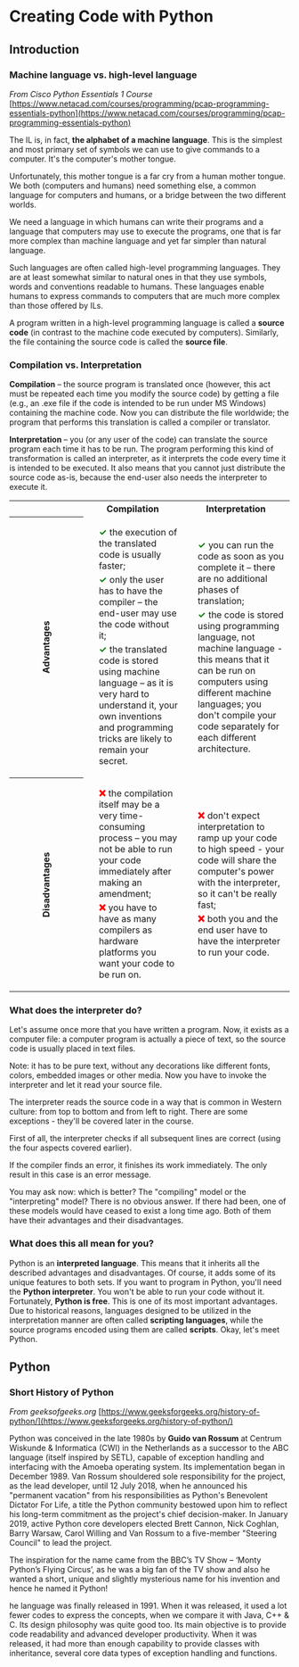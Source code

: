 # Creating Code with Python

## Introduction

###  Machine language vs. high-level language
*From Cisco Python Essentials 1 Course*
[https://www.netacad.com/courses/programming/pcap-programming-essentials-python](https://www.netacad.com/courses/programming/pcap-programming-essentials-python)

The IL is, in fact, **the alphabet of a machine language**. This is the simplest and most primary set of symbols we can use to give commands to a computer. It's the computer's mother tongue.

Unfortunately, this mother tongue is a far cry from a human mother tongue. We both (computers and humans) need something else, a common language for computers and humans, or a bridge between the two different worlds.

We need a language in which humans can write their programs and a language that computers may use to execute the programs, one that is far more complex than machine language and yet far simpler than natural language.

Such languages are often called high-level programming languages. They are at least somewhat similar to natural ones in that they use symbols, words and conventions readable to humans. These languages enable humans to express commands to computers that are much more complex than those offered by ILs.

A program written in a high-level programming language is called a **source code** (in contrast to the machine code executed by computers). Similarly, the file containing the source code is called the **source file**.

### Compilation vs. Interpretation

**Compilation** – the source program is translated once (however, this act must be repeated each time you modify the source code) by getting a file (e.g., an .exe file if the code is intended to be run under MS Windows) containing the machine code. Now you can distribute the file worldwide; the program that performs this translation is called a compiler or translator.

**Interpretation** – you (or any user of the code) can translate the source program each time it has to be run. The program performing this kind of transformation is called an interpreter, as it interprets the code every time it is intended to be executed. It also means that you cannot just distribute the source code as-is, because the end-user also needs the interpreter to execute it.

<table>
   <tbody>
      <tr>
         <td></td>
         <th>Compilation</th>
         <th>Interpretation</th>
      </tr>
      <tr>
         <th>
            <div style="transform: rotate(-90deg);">Advantages</div>
         </th>
         <td>
            <ul style="list-style: none; padding-left: 20px;">
               <li style="margin-bottom: 5px"><span style="color: green; margin-right: 5px"><b>✓</b></span>the execution of the translated code is usually faster;</li>
               <li style="margin-bottom: 5px"><span style="color: green; margin-right: 5px"><b>✓</b></span>only the user has to have the compiler – the end-user may use the code without it;</li>
               <li style="margin-bottom: 5px"><span style="color: green; margin-right: 5px"><b>✓</b></span>the translated code is stored using machine language – as it is very hard to understand it, your own inventions and programming tricks are likely to remain your secret.</li>
            </ul>
         </td>
         <td>
            <ul style="list-style: none; padding-left: 20px;">
               <li style="margin-bottom: 5px"><span style="color: green; margin-right: 5px"><b>✓</b></span>you can run the code as soon as you complete it – there are no additional phases of translation;</li>
               <li style="margin-bottom: 5px"><span style="color: green; margin-right: 5px"><b>✓</b></span>the code is stored using programming language, not machine language - this means that it can be run on computers using different machine languages; you don't compile your code separately for each different architecture.</li>
            </ul>
         </td>
      </tr>
      <tr>
         <th>
            <div style="transform: rotate(-90deg);">Disadvantages</div>
         </th>
         <td>
            <ul style="list-style: none; padding-left: 20px;">
               <li style="margin-bottom: 5px"><span style="color: red; margin-right: 5px"><b>❌</b></span>the compilation itself may be a very time-consuming process – you may not be able to run your code immediately after making an amendment;</li>
               <li style="margin-bottom: 5px"><span style="color: red; margin-right: 5px"><b>❌</b></span>you have to have as many compilers as hardware platforms you want your code to be run on.</li>
            </ul>
         </td>
         <td>
            <ul style="list-style: none; padding-left: 20px;">
               <li style="margin-bottom: 5px"><span style="color: red; margin-right: 5px"><b>❌</b></span>don't expect interpretation to ramp up your code to high speed - your code will share the computer's power with the interpreter, so it can't be really fast;</li>
               <li style="margin-bottom: 5px"><span style="color: red; margin-right: 5px"><b>❌</b></span>both you and the end user have to have the interpreter to run your code.</li>
            </ul>
         </td>
      </tr>
   </tbody>
</table>

### What does the interpreter do?

Let's assume once more that you have written a program. Now, it exists as a computer file: a computer program is actually a piece of text, so the source code is usually placed in text files.

Note: it has to be pure text, without any decorations like different fonts, colors, embedded images or other media. Now you have to invoke the interpreter and let it read your source file.

The interpreter reads the source code in a way that is common in Western culture: from top to bottom and from left to right. There are some exceptions - they'll be covered later in the course.

First of all, the interpreter checks if all subsequent lines are correct (using the four aspects covered earlier).

If the compiler finds an error, it finishes its work immediately. The only result in this case is an error message.



You may ask now: which is better? The "compiling" model or the "interpreting" model? There is no obvious answer. If there had been, one of these models would have ceased to exist a long time ago. Both of them have their advantages and their disadvantages.

### What does this all mean for you?

Python is an **interpreted language**. This means that it inherits all the described advantages and disadvantages. Of course, it adds some of its unique features to both sets.
If you want to program in Python, you'll need the **Python interpreter**. You won't be able to run your code without it. Fortunately, **Python is free**. This is one of its most important advantages.
Due to historical reasons, languages designed to be utilized in the interpretation manner are often called **scripting languages**, while the source programs encoded using them are called **scripts**. Okay, let's meet Python.

## Python
### Short History of Python
*From geeksofgeeks.org*
[https://www.geeksforgeeks.org/history-of-python/](https://www.geeksforgeeks.org/history-of-python/)

Python was conceived in the late 1980s by **Guido van Rossum** at Centrum Wiskunde & Informatica (CWI) in the Netherlands as a successor to the ABC language (itself inspired by SETL), capable of exception handling and interfacing with the Amoeba operating system. Its implementation began in December 1989. Van Rossum shouldered sole responsibility for the project, as the lead developer, until 12 July 2018, when he announced his "permanent vacation" from his responsibilities as Python's Benevolent Dictator For Life, a title the Python community bestowed upon him to reflect his long-term commitment as the project's chief decision-maker. In January 2019, active Python core developers elected Brett Cannon, Nick Coghlan, Barry Warsaw, Carol Willing and Van Rossum to a five-member "Steering Council" to lead the project.

The inspiration for the name came from the BBC’s TV Show – ‘Monty Python’s Flying Circus’, as he was a big fan of the TV show and also he wanted a short, unique and slightly mysterious name for his invention and hence he named it Python!

he language was finally released in 1991. When it was released, it used a lot fewer codes to express the concepts, when we compare it with Java, C++ & C. Its design philosophy was quite good too. Its main objective is to provide code readability and advanced developer productivity. When it was released, it had more than enough capability to provide classes with inheritance, several core data types of exception handling and functions. 
